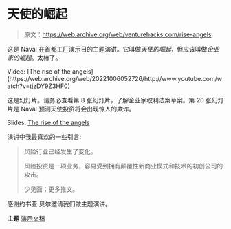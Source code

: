 # 天使的崛起

> 原文：<https://web.archive.org/web/venturehacks.com/rise-angels>

这是 Naval 在[首都工厂](https://web.archive.org/web/20221006052726/http://www.capitalfactory.com/)演示日的主题演讲。它叫做*天使的崛起*，但应该叫做*企业家的崛起*。太棒了。

<param name="movie" value="http://www.youtube.com/v/tjzDY9Z3HF0?fs=1&amp;hl=en_US&amp;rel=0"><param name="allowFullScreen" value="true"><param name="allowscriptaccess" value="always">Video: [The rise of the angels](https://web.archive.org/web/20221006052726/http://www.youtube.com/watch?v=tjzDY9Z3HF0)

这是幻灯片。请务必查看第 8 张幻灯片，了解企业家权利法案草案。第 20 张幻灯片是 Naval 预测天使投资将会出现惊人的欺诈。

Slides: [The rise of the angels](https://web.archive.org/web/20221006052726/http://www.slideshare.net/venturehacks/the-rise-of-the-angels-5244611)

演讲中我最喜欢的一些引言:

> 风险行业已经发生了变化。
> 
> 风险投资是一项业务，容易受到拥有颠覆性新商业模式和技术的初创公司的攻击。
> 
> 少见面；更多推文。

感谢约书亚·贝尔邀请我们做主题演讲。

**主题** [演示文稿](https://web.archive.org/web/20221006052726/https://venturehacks.com/topics/presentations)